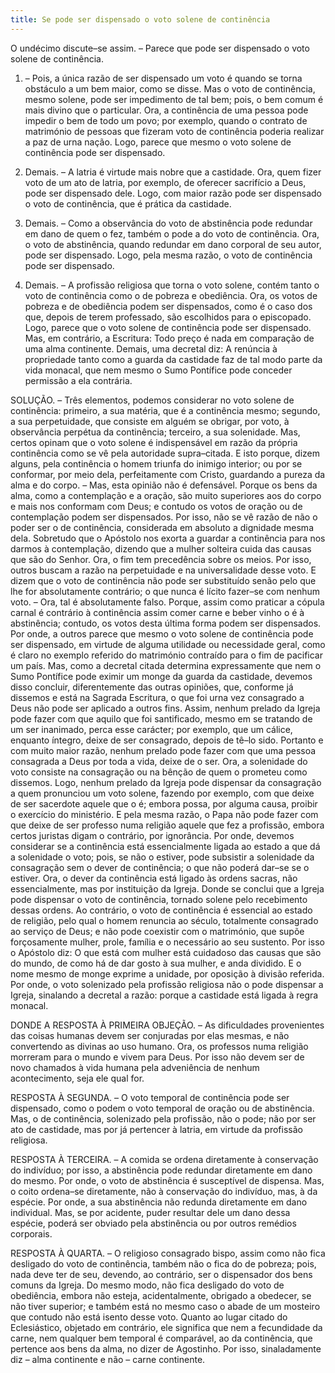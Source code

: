 ```yaml
---
title: Se pode ser dispensado o voto solene de continência
---
```


O undécimo discute–se assim. – Parece que pode ser dispensado o voto solene de continência.  

1. – Pois, a única razão de ser dispensado um voto é quando se torna obstáculo a um bem maior, como se disse. Mas o voto de continência, mesmo solene, pode ser impedimento de tal bem; pois, o bem comum é mais divino que o particular. Ora, a continência de uma pessoa pode impedir o bem de todo um povo; por exemplo, quando o contrato de matrimónio de pessoas que fizeram voto de continência poderia realizar a paz de urna nação. Logo, parece que mesmo o voto solene de continência pode ser dispensado.  

2. Demais. – A latria é virtude mais nobre que a castidade. Ora, quem fizer voto de um ato de latria, por exemplo, de oferecer sacrifício a Deus, pode ser dispensado dele. Logo, com maior razão pode ser dispensado o voto de continência, que é prática da castidade.  

3. Demais. – Como a observância do voto de abstinência pode redundar em dano de quem o fez, também o pode a do voto de continência. Ora, o voto de abstinência, quando redundar em dano corporal de seu autor, pode ser dispensado. Logo, pela mesma razão, o voto de continência pode ser dispensado.  

4. Demais. – A profissão religiosa que torna o voto solene, contém tanto o voto de continência como o de pobreza e obediência. Ora, os votos de pobreza e de obediência podem ser dispensados, como é o caso dos que, depois de terem professado, são escolhidos para o episcopado. Logo, parece que o voto solene de continência pode ser dispensado.  Mas, em contrário, a Escritura: Todo preço é nada em comparação de uma alma continente. Demais, uma decretal diz: A renúncia à propriedade tanto como a guarda da castidade faz de tal modo parte da vida monacal, que nem mesmo o Sumo Pontífice pode conceder permissão a ela contrária. 

SOLUÇÃO. – Três elementos, podemos considerar no voto solene de continência: primeiro, a sua matéria, que é a continência mesmo; segundo, a sua perpetuidade, que consiste em alguém se obrigar, por voto, à observância perpétua da continência; terceiro, a sua solenidade.  Mas, certos opinam que o voto solene é indispensável em razão da própria continência como se vê pela autoridade supra–citada. E isto porque, dizem alguns, pela continência o homem triunfa do inimigo interior; ou por se conformar, por meio dela, perfeitamente com Cristo, guardando a pureza da alma e do corpo. – Mas, esta opinião não é defensável. Porque os bens da alma, como a contemplação e a oração, são muito superiores aos do corpo e mais nos conformam com Deus; e contudo os votos de oração ou de contemplação podem ser dispensados. Por isso, não se vê razão de não o poder ser o de continência, considerada em absoluto a dignidade mesma dela. Sobretudo que o Apóstolo nos exorta a guardar a continência para nos darmos à contemplação, dizendo que a mulher solteira cuida das causas que são do Senhor. Ora, o fim tem precedência sobre os meios.  Por isso, outros buscam a razão na perpetuidade e na universalidade desse voto. E dizem que o voto de continência não pode ser substituído senão pelo que lhe for absolutamente contrário; o que nunca é lícito fazer–se com nenhum voto. – Ora, tal é absolutamente falso. Porque, assim como praticar a cópula carnal é contrário à continência assim comer carne e beber vinho o é à abstinência; contudo, os votos desta última forma podem ser dispensados.  Por onde, a outros parece que mesmo o voto solene de continência pode ser dispensado, em virtude de alguma utilidade ou necessidade geral, como é claro no exemplo referido do matrimónio contraído para o fim de pacificar um país.  Mas, como a decretal citada determina expressamente que nem o Sumo Pontífice pode eximir um monge da guarda da castidade, devemos disso concluir, diferentemente das outras opiniões, que, conforme já dissemos e está na Sagrada Escritura, o que foi urna vez consagrado a Deus não pode ser aplicado a outros fins. Assim, nenhum prelado da Igreja pode fazer com que aquilo que foi santificado, mesmo em se tratando de um ser inanimado, perca esse carácter; por exemplo, que um cálice, enquanto íntegro, deixe de ser consagrado, depois de tê–lo sido. Portanto e com muito maior razão, nenhum prelado pode fazer com que uma pessoa consagrada a Deus por toda a vida, deixe de o ser. Ora, a solenidade do voto consiste na consagração ou na bênção de quem o prometeu como dissemos. Logo, nenhum prelado da Igreja pode dispensar da consagração a quem pronunciou um voto solene, fazendo por exemplo, com que deixe de ser sacerdote aquele que o é; embora possa, por alguma causa, proibir o exercício do ministério. E pela mesma razão, o Papa não pode fazer com que deixe de ser professo numa religião aquele que fez a profissão, embora certos juristas digam o contrário, por ignorância.  Por onde, devemos considerar se a continência está essencialmente ligada ao estado a que dá a solenidade o voto; pois, se não o estiver, pode subsistir a solenidade da consagração sem o dever de continência; o que não poderá dar–se se o estiver. Ora, o dever da continência está ligado às ordens sacras, não essencialmente, mas por instituição da Igreja. Donde se conclui que a Igreja pode dispensar o voto de continência, tornado solene pelo recebimento dessas ordens. Ao contrário, o voto de continência é essencial ao estado de religião, pelo qual o homem renuncia ao século, totalmente consagrado ao serviço de Deus; e não pode coexistir com o matrimónio, que supõe forçosamente mulher, prole, família e o necessário ao seu sustento. Por isso o Apóstolo diz: O que está com mulher está cuidadoso das causas que são do mundo, de como há de dar gosto à sua mulher, e anda dividido. E o nome mesmo de monge exprime a unidade, por oposição à divisão referida. Por onde, o voto solenizado pela profissão religiosa não o pode dispensar a Igreja, sinalando a decretal a razão: porque a castidade está ligada à regra monacal.  

DONDE A RESPOSTA À PRIMEIRA OBJEÇÃO. – As dificuldades provenientes das coisas humanas devem ser conjuradas por elas mesmas, e não convertendo as divinas ao uso humano. Ora, os professos numa religião morreram para o mundo e vivem para Deus. Por isso não devem ser de novo chamados à vida humana pela adveniência de nenhum acontecimento, seja ele qual for.  

RESPOSTA À SEGUNDA. – O voto temporal de continência pode ser dispensado, como o podem o voto temporal de oração ou de abstinência. Mas, o de continência, solenizado pela profissão, não o pode; não por ser ato de castidade, mas por já pertencer à latria, em virtude da profissão religiosa.  

RESPOSTA À TERCEIRA. – A comida se ordena diretamente à conservação do indivíduo; por isso, a abstinência pode redundar diretamente em dano do mesmo. Por onde, o voto de abstinência é susceptível de dispensa. Mas, o coito ordena–se diretamente, não à conservação do indivíduo, mas, à da espécie. Por onde, a sua abstinência não redunda diretamente em dano individual. Mas, se por acidente, puder resultar dele um dano dessa espécie, poderá ser obviado pela abstinência ou por outros remédios corporais.  

RESPOSTA À QUARTA. – O religioso consagrado bispo, assim como não fica desligado do voto de continência, também não o fica do de pobreza; pois, nada deve ter de seu, devendo, ao contrário, ser o dispensador dos bens comuns da Igreja. Do mesmo modo, não fica desligado do voto de obediência, embora não esteja, acidentalmente, obrigado a obedecer, se não tiver superior; e também está no mesmo caso o abade de um mosteiro que contudo não está isento desse voto. Quanto ao lugar citado do Eclesiástico, objetado em contrário, ele significa que nem a fecundidade da carne, nem qualquer bem temporal é comparável, ao da continência, que pertence aos bens da alma, no dizer de Agostinho. Por isso, sinaladamente diz – alma continente e não – carne continente.